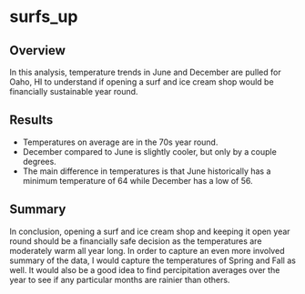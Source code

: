 # surfs_up

## Overview
In this analysis, temperature trends in June and December are pulled for Oaho, HI to understand if opening a surf and ice cream shop would be financially sustainable year round.

## Results
- Temperatures on average are in the 70s year round.
- December compared to June is slightly cooler, but only by a couple degrees.
- The main difference in temperatures is that June historically has a minimum temperature of 64 while December has a low of 56.

## Summary
In conclusion, opening a surf and ice cream shop and keeping it open year round should be a financially safe decision as the temperatures are moderately warm all year long. In order to capture an even more involved summary of the data, I would capture the temperatures of Spring and Fall as well. It would also be a good idea to find percipitation averages over the year to see if any particular months are rainier than others.
